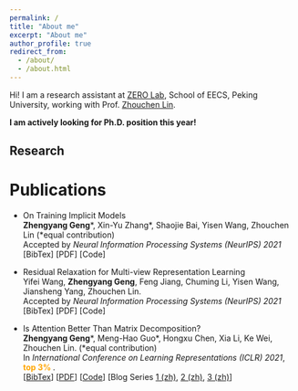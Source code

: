 ```yaml
---
permalink: /
title: "About me"
excerpt: "About me"
author_profile: true
redirect_from: 
  - /about/
  - /about.html
---
```


Hi! I am a research assistant at [ZERO Lab](https://zero-lab-pku.github.io/), School of EECS, Peking University, working with Prof. [Zhouchen Lin](https://zhouchenlin.github.io/).

**I am actively looking for Ph.D. position this year!**

Research
---------

# Publications
- On Training Implicit Models \
  **Zhengyang Geng***, Xin-Yu Zhang*, Shaojie Bai, Yisen Wang, Zhouchen Lin
  (\*equal contribution) \
  Accepted by *Neural Information Processing Systems (NeurIPS) 2021* \
  [BibTex] [PDF] [Code]

- Residual Relaxation for Multi-view Representation Learning \
  Yifei Wang, **Zhengyang Geng**, Feng Jiang, Chuming Li, Yisen Wang, Jiansheng Yang, Zhouchen Lin. \
  Accepted by *Neural Information Processing Systems (NeurIPS) 2021* \
  [BibTex] [PDF] [Code]

- Is Attention Better Than Matrix Decomposition? \
  **Zhengyang Geng***, Meng-Hao Guo*, Hongxu Chen, Xia Li, Ke Wei, Zhouchen Lin.
  (\*equal contribution) \
  In *International Conference on Learning Representations (ICLR) 2021*, **<font color='orange'> top 3\% </font>**. \
  [[BibTex](/asset/bib/ham.bib)] [[PDF](https://arxiv.org/pdf/2109.04553.pdf)] [[Code](https://github.com/Gsunshine/Enjoy-Hamburger)] [Blog Series [1 (zh)](https://zhuanlan.zhihu.com/p/369769485), [2 (zh)](https://zhuanlan.zhihu.com/p/369855045), [3 (zh)](https://zhuanlan.zhihu.com/p/370410446)]